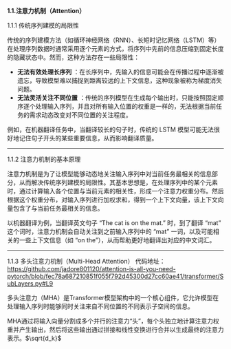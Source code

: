 **1.1.注意力机制（Attention）**

1.1.1 传统序列建模的局限性

传统的序列建模方法（如循环神经网络（RNN）、长短时记忆网络（LSTM）等）在处理序列数据时通常采用逐个元素的方式，将序列中先前的信息压缩到固定长度的隐藏状态中。然而，这种方法存在一些局限性：

- **无法有效处理长序列** ：在长序列中，先输入的信息可能会在传播过程中逐渐被遗忘，导致模型难以捕捉到距离较远的上下文信息，这种现象被称为梯度消失问题。
- **无法灵活关注不同位置** ：传统的序列模型在生成每个输出时，只能按照固定顺序逐个处理输入序列，并且对所有输入位置的权重是一样的，无法根据当前任务的需求动态改变对不同位置的关注程度。

例如，在机器翻译任务中，当翻译较长的句子时，传统的 LSTM 模型可能无法很好地记住句子开头的某些重要信息，从而影响翻译质量。


------

1.1.2 注意力机制的基本原理

注意力机制是为了让模型能够动态地关注输入序列中对当前任务最相关的信息部分，从而解决传统序列建模的局限性。其基本思想是，在处理序列中的某个元素时，通过计算输入各个位置与当前元素的相关性，形成一个注意力权重分布。然后根据这个权重分布，对输入序列进行加权求和，得到一个上下文向量，该上下文向量包含了与当前任务最相关的信息。

以机器翻译为例，当翻译英文句子 “The cat is on the mat.” 时，到了翻译 “mat” 这个词时，注意力机制会自动关注到之前输入序列中的 “mat” 一词，以及可能相关的一些上下文信息（如 “on the”），从而帮助更好地翻译出对应的中文词汇。

------
1.1.3 多头注意力机制（Multi-Head Attention）
代码地址：https://github.com/jadore801120/attention-is-all-you-need-pytorch/blob/fec78a687210851f055f792d45300d27cc60ae41/transformer/SubLayers.py#L9

多头注意力（MHA）是Transformer模型架构中的一个核心组件，它允许模型在处理输入序列时能够同时关注来自不同位置的不同表示子空间的信息。

MHA通过将输入向量分割成多个并行的注意力“头”，每个头独立地计算注意力权重并产生输出，然后将这些输出通过拼接和线性变换进行合并以生成最终的注意力表示。$\sqrt{d_k}$
